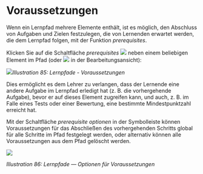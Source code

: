 # Voraussetzungen

Wenn ein Lernpfad mehrere Elemente enthält, ist es möglich, den Abschluss von Aufgaben und Zielen festzulegen, die von Lernenden erwartet werden, die dem Lernpfad folgen, mit der Funktion _prerequisites_.

Klicken Sie auf die Schaltfläche _prerequisites_ ![](../../.gitbook/assets/graphics46.png) neben einem beliebigen Element im Pfad \(oder ![](../../.gitbook/assets/graphics41.png) in der Bearbeitungsansicht\):

![](../../.gitbook/assets/graphics43.png)_Illustration 85: Lernpfade - Voraussetzungen_

Dies ermöglicht es dem Lehrer zu verlangen, dass der Lernende eine andere Aufgabe im Lernpfad erledigt hat \(z. B. die vorhergehende Aufgabe\), bevor er auf dieses Element zugreifen kann, und auch, z. B. im Falle eines Tests oder einer Bewertung, eine bestimmte Mindestpunktzahl erreicht hat.

Mit der Schaltfläche _prerequisite optionen_ in der Symbolleiste können Voraussetzungen für das Abschließen des vorhergehenden Schritts global für alle Schritte im Pfad festgelegt werden, oder alternativ können alle Voraussetzungen aus dem Pfad gelöscht werden.

![](../../.gitbook/assets/graphics45.png)

_Illustration 86: Lernpfade — Optionen für Voraussetzungen_